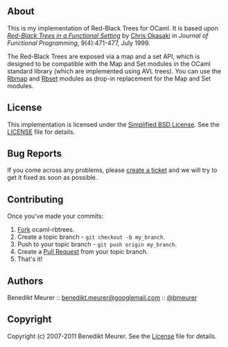 ## About

This is my implementation of Red-Black Trees for OCaml. It is based upon [_Red-Black Trees in a Functional Setting_](http://www.eecs.usma.edu/webs/people/okasaki/pubs.html#jfp99) by [Chris Okasaki](http://www.eecs.usma.edu/webs/people/okasaki/) in _Journal of Functional Programming_, 9(4):471-477, July 1999.

The Red-Black Trees are exposed via a map and a set API, which is designed to be compatible with the Map and Set modules in the OCaml standard library (which are implemented using AVL trees). You can use the [Rbmap](https://github.com/bmeurer/ocaml-rbtrees/blob/master/rbmap.ml) and [Rbset](https://github.com/bmeurer/ocaml-rbtress/blob/master/rbset.ml) modules as drop-in replacement for the Map and Set modules.
 

## License

This implementation is licensed under the [Simplified BSD License](http://en.wikipedia.org/wiki/BSD_license). See the [LICENSE](http://github.com/bmeurer/ocaml-rbtress/raw/master/LICENSE) file for details.


## Bug Reports

If you come across any problems, please [create a ticket](http://github.com/bmeurer/ocaml-rbtrees/issues) and we will try to get it fixed as soon as possible.


## Contributing

Once you've made your commits:

1. [Fork](http://help.github.com/fork-a-repo/ "Fork a repo") ocaml-rbtrees.
2. Create a topic branch - `git checkout -b my_branch`.
3. Push to your topic branch - `git push origin my_branch`.
4. Create a [Pull Request](http://help.github.com/pull-requests/ "Send pull requests") from your topic branch.
5. That's it!


## Authors

Benedikt Meurer :: benedikt.meurer@googlemail.com :: [@bmeurer](http://twitter.com/bmeurer)


## Copyright

Copyright (c) 2007-2011 Benedikt Meurer. See the [License](http://github.com/bmeurer/ocaml-rbtress/raw/master/LICENSE) file for details.

